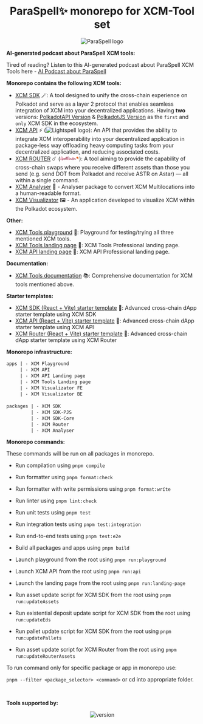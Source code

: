 <h1 align="center">
ParaSpell✨ monorepo for XCM-Tool set
</h1>

<p align="center">
<img width="400" alt="ParaSpell logo" src="https://github.com/paraspell/xcm-tools/assets/55763425/a65e3626-84cf-444b-ab77-9375508e5895">
</p>

**AI-generated podcast about ParaSpell XCM tools:**

Tired of reading? Listen to this AI-generated podcast about ParaSpell XCM Tools here - [AI Podcast about ParaSpell](https://notebooklm.google.com/notebook/4707adaa-0abf-417d-b48f-0f387e3625d3/audio)

**Monorepo contains the following XCM tools:**
- [XCM SDK](https://github.com/paraspell/xcm-tools/tree/main/packages/sdk) 🪄: A tool designed to unify the cross-chain experience on Polkadot and serve as a layer 2 protocol that enables seamless integration of XCM into your decentralized applications. Having **two** versions: [PolkadotAPI Version](https://github.com/paraspell/xcm-tools/tree/main/packages/sdk) & [PolkadotJS Version](https://github.com/paraspell/xcm-tools/tree/main/packages/sdk-pjs) as the `first` and `only` XCM SDK in the ecosystem.
- [XCM API](https://github.com/paraspell/xcm-tools/tree/main/apps/xcm-api) ⚡️ (<img width="50" alt="Lightspell logo" src="https://user-images.githubusercontent.com/55763425/251588168-4855abc3-445a-4207-9a65-e891975be62c.png">): An API that provides the ability to integrate XCM interoperability into your decentralized application in package-less way offloading heavy computing tasks from your decentralized application, and reducing associated costs.
- [XCM ROUTER](https://github.com/paraspell/xcm-tools/tree/main/packages/xcm-router) ☄️ (<img width="50" alt="Spellrouter logo" src="https://raw.githubusercontent.com/paraspell/presskit/refs/heads/main/logos_spellrouter/Full%20name.png">): A tool aiming to provide the capability of cross-chain swaps where you receive different assets than those you send (e.g. send DOT from Polkadot and receive ASTR on Astar) — all within a single command.
- [XCM Analyser](https://github.com/paraspell/xcm-tools/tree/main/packages/xcm-analyser) 🔎 - Analyser package to convert XCM Multilocations into a human-readable format.
- [XCM Visualizator](https://github.com/paraspell/xcm-tools/tree/main/apps/visualizator-fe) 🖼️ - An application developed to visualize XCM within the Polkadot ecosystem.

**Other:**
- [XCM Tools playground](https://github.com/paraspell/xcm-tools/tree/main/apps/playground) 🛝: Playground for testing/trying all three mentioned XCM tools.
- [XCM Tools landing page](https://github.com/paraspell/xcm-tools/tree/main/apps/site) 🛬: XCM Tools Professional landing page.
- [XCM API landing page](https://github.com/paraspell/xcm-tools/tree/main/apps/lightspell-site) 🛬: XCM API Professional landing page.

**Documentation:**
- [XCM Tools documentation](https://paraspell.github.io/docs/) 📚: Comprehensive documentation for XCM tools mentioned above.

**Starter templates:**
- [XCM SDK (React + Vite) starter template](https://github.com/paraspell/xcm-sdk-template) 🛫: Advanced cross-chain dApp starter template using XCM SDK 
- [XCM API (React + Vite) starter template](https://github.com/paraspell/xcm-api-template) 🛫: Advanced cross-chain dApp starter template using XCM API
- [XCM Router (React + Vite) starter template](https://github.com/paraspell/xcm-router-template) 🛫: Advanced cross-chain dApp starter template using XCM Router

**Monorepo infrastructure:**
```
apps | - XCM Playground
     | - XCM API
     | - XCM API Landing page
     | - XCM Tools Landing page
     | - XCM Visualizator FE
     | - XCM Visualizator BE

packages | - XCM SDK
         | - XCM SDK-PJS
         | - XCM SDK-Core
         | - XCM Router
         | - XCM Analyser
```

**Monorepo commands:**

These commands will be run on all packages in monorepo.

- Run compilation using `pnpm compile`

- Run formatter using `pnpm format:check`

- Run formatter with write permissions using `pnpm format:wríte`

- Run linter using `pnpm lint:check`

- Run unit tests using `pnpm test`

- Run integration tests using `pnpm test:integration`

- Run end-to-end tests using `pnpm test:e2e`
  
- Build all packages and apps using `pnpm build`

- Launch playground from the root using `pnpm run:playground`

- Launch XCM API from the root using `pnpm run:api`

- Launch the landing page from the root using `pnpm run:landing-page`

- Run asset update script for XCM SDK from the root using `pnpm run:updateAssets`

- Run existential deposit update script for XCM SDK from the root using `run:updateEds`

- Run pallet update script for XCM SDK from the root using `pnpm run:updatePallets`

- Run asset update script for XCM Router from the root using `pnpm run:updateRouterAssets`

To run command only for specific package or app in monorepo use:

`pnpm --filter <package_selector> <command>` or cd into appropriate folder.

<br/>

**Tools supported by:**
<div align="center">
      <img width="200" alt="version" src="https://user-images.githubusercontent.com/55763425/211145923-f7ee2a57-3e63-4b7d-9674-2da9db46b2ee.png" />
</div>
